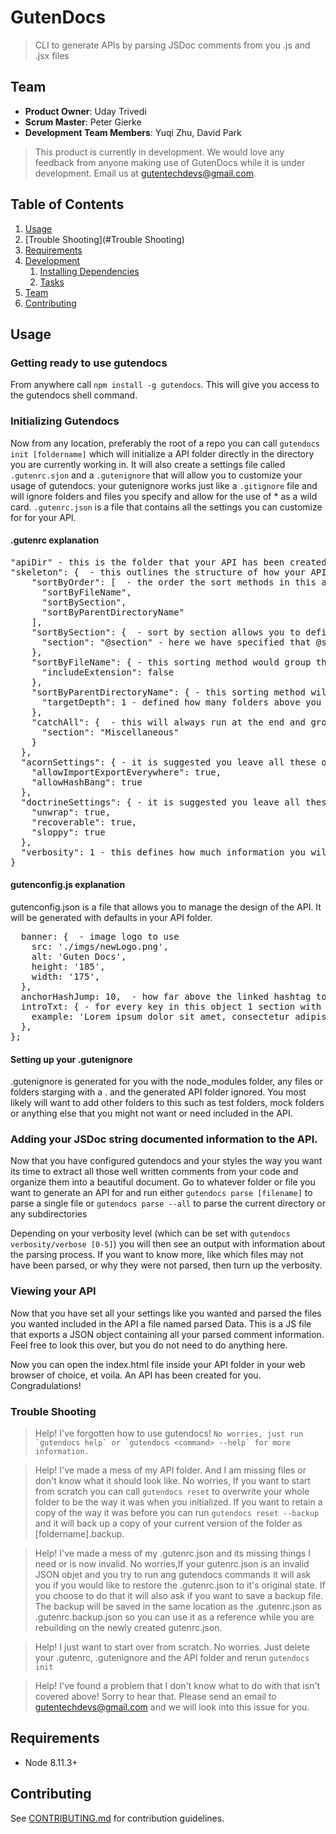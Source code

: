 # GutenDocs

> CLI to generate APIs by parsing JSDoc comments from you .js and .jsx files

## Team

- **Product Owner**: Uday Trivedi
- **Scrum Master**: Peter Gierke
- **Development Team Members**: Yuqi Zhu, David Park

> This product is currently in development.  We would love any feedback from anyone making use of GutenDocs while it is under development.  Email us at gutentechdevs@gmail.com.

## Table of Contents

1. [Usage](#Usage)
1. [Trouble Shooting](#Trouble Shooting)
1. [Requirements](#requirements)
1. [Development](#development)
   1. [Installing Dependencies](#installing-dependencies)
   1. [Tasks](#tasks)
1. [Team](#team)
1. [Contributing](#contributing)

## Usage

### Getting ready to use gutendocs

From anywhere call `npm install -g gutendocs`.  This will give you access to the gutendocs shell command.

### Initializing Gutendocs

Now from any location, preferably the root of a repo you can call `gutendocs init [foldername]` which will initialize a API folder directly in the directory you are currently working in.  It will also create a settings file called `.gutenrc.sjon` and a `.gutenignore` that will allow you to customize your usage of gutendocs.  your gutenignore works just like a `.gitignore` file and will ignore folders and files you specify and allow for the use of * as a wild card.  `.gutenrc.json` is a file that contains all the settings you can customize for for your API.

#### .gutenrc explanation
<pre width=100>
"apiDir" - this is the folder that your API has been created in.  This is GutenAPI by default, or whatever you specified with gutendocs init [foldername]
"skeleton": {  - this outlines the structure of how your API will be organize
    "sortByOrder": [  - the order the sort methods in this array will define in what order things are categorized
      "sortByFileName",
      "sortBySection",
      "sortByParentDirectoryName"
    ],
    "sortBySection": {  - sort by section allows you to define what tag you want to use as a grouping tool
      "section": "@section" - here we have specified that @section is the grouping tag.  So anything with @section group1 would be organized into group1 on the API.  @section group2 would create another section
    },
    "sortByFileName": { - this sorting method would group things by the file they are written in
      "includeExtension": false  
    },
    "sortByParentDirectoryName": { - this sorting method will group things based on the folder the file is in
      "targetDepth": 1 - defined how many folders above you wish to go.
    },
    "catchAll": {  - this will always run at the end and group anything not caught in another sorter into the group defined by the "section" key value
      "section": "Miscellaneous"
    }
  },
  "acornSettings": { - it is suggested you leave all these on, if false then the parser will crash on corresponding issues
    "allowImportExportEverywhere": true,
    "allowHashBang": true
  },
  "doctrineSettings": { - it is suggested you leave all these on, if false then the parser will crash on corresponding issues
    "unwrap": true,
    "recoverable": true,
    "sloppy": true
  },
  "verbosity": 1 - this defines how much information you will see from errors.  The higher the number the more information
}
</pre>

#### gutenconfig.js explanation

gutenconfig.json is a file that allows you to manage the design of the API.  It will be generated with defaults in your API folder.
<pre width=100>
  banner: {  - image logo to use
    src: './imgs/newLogo.png',  
    alt: 'Guten Docs',
    height: '185',
    width: '175',
  },
  anchorHashJump: 10,  - how far above the linked hashtag to jump to
  introTxt: { - for every key in this object 1 section with be rendered with the title of the key and the content of the value of that key
    example: 'Lorem ipsum dolor sit amet, consectetur adipiscing elit, sed do eiusmod tempor incididunt ut labore et dolore magna aliqua. Ut enim ad minim veniam, quis nostrud exercitation ullamco laboris nisi ut aliquip ex ea commodo consequat. Duis aute irure dolor in reprehenderit in voluptate velit esse cillum dolore eu fugiat nulla pariatur. Excepteur sint occaecat cupidatat non proident, sunt in culpa qui officia deserunt mollit anim id est laborum',
  },
};
</pre>

#### Setting up your .gutenignore

.gutenignore is generated for you with the node_modules folder, any files or folders starging with a . and the generated API folder ignored.  You most likely will want to add other folders to this such as test folders, mock folders or anything else that you might not want or need included in the API.

### Adding your JSDoc string documented information to the API.

Now that you have configured gutendocs and your styles the way you want its time to extract all those well written comments from your code and organize them into a beautiful document. Go to whatever folder or file you want to generate an API for and run either `gutendocs parse [filename]` to parse a single file or `gutendocs parse --all` to parse the current directory or any subdirectories

Depending on your verbosity level (which can be set with `gutendocs verbosity/verbose [0-5]`) you will then see an output with information about the parsing process.  If you want to know more, like which files may not have been parsed, or why they were not parsed, then turn up the verbosity.

### Viewing your API

Now that you have set all your settings like you wanted and parsed the files you wanted included in the API a file named parsed Data.  This is a JS file that exports a JSON object containing all your parsed comment information.  Feel free to look this over, but you do not need to do anything here.

Now you can open the index.html file inside your API folder in your web browser of choice, et voila.  An API has been created for you.  Congradulations!

### Trouble Shooting

> Help! I've forgotten how to use gutendocs!
```No worries, just run `gutendocs help` or `gutendocs <command> --help` for more information.```

> Help! I've made a mess of my API folder. And I am missing files or don't know what it should look like.
No worries,  If you want to start from scratch you can call `gutendocs reset` to overwrite your whole folder to be the way it was when you initialized.  If you want to retain a copy of the way it was before you can run `gutendocs reset --backup` and it will back up a copy of your current version of the folder as [foldername].backup.

> Help! I've made a mess of my .gutenrc.json and its missing things I need or is now invalid.
No worries,If your gutenrc.json is an invalid JSON objet and you try to run ang gutendocs commands it will ask you if you would like to restore the .gutenrc.json to it's original state.  If you choose to do that it will also ask if you want to save a backup file.  The backup will be saved in the same location as the .gutenrc.json as .gutenrc.backup.json so you can use it as a reference while you are rebuilding on the newly created gutenrc.json.

> Help! I just want to start over from scratch.
No worries.  Just delete your .gutenrc, .gutenignore and the API folder and rerun `gutendocs init`

> Help! I've found a problem that I don't know what to do with that isn't covered above!
Sorry to hear that.  Please send an email to gutentechdevs@gmail.com and we will look into this issue for you.

## Requirements

- Node 8.11.3+

## Contributing

See [CONTRIBUTING.md](_CONTRIBUTING.md) for contribution guidelines.
